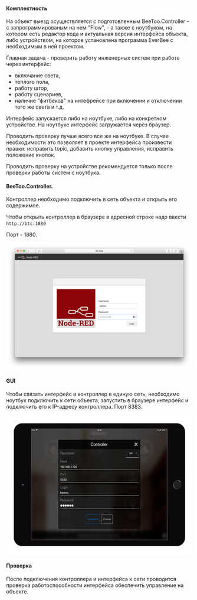 #### Комплектность

На объект выезд осуществляется с подготовленным BeeToo.Controller - с запрограммированым на нем "Flow", - а также с ноутбуком, на котором есть редактор кода и актуальная версия интерфейса объекта, либо устройством, на которое установлена программа EverBee с необходимым в ней проектом.

Главная задача - проверить работу инженерных систем при работе через интерфейс:

* включание света, 
* теплого пола, 
* работу штор, 
* работу сценариев, 
* наличие "фитбеков" на интефрейсе при включении и отключении того же света и т.д.

Интерфейс запускается либо на ноутбуке, либо на конкретном устройстве. На ноутбуке интерфейс загружается через браузер.

Проводить проверку лучше всего все же на ноутбуке. В случае необходимости это позволяет в проекте интерфейса произвести правки: исправить topic, добавить кнопку управления, исправить положение кнопок.

Проводить проверку на устройстве рекомендуется только после проверки работы систем с ноутбука.

#### BeeToo.Controller.

Контроллер необходимо подключить в сеть объекта и открыть его содержимое.

Чтобы открыть контроллер в браузере в адресной строке надо ввести `http://btc:1880`

Порт - 1880.

![](/assets/btc1880.png)

#### GUI

Чтобы связать интерфейс и контроллер в единую сеть, необходимо ноутбук подключить к сети объекта, запустить в браузере интерфейс и подключить его к IP-адресу контроллера. Порт  8383.

![](/assets/port8383.png)

#### Проверка

После подключения контроллера и интерфейса к сети проводится проверка работоспособности интерфейса обеспечить управление на объекте.

